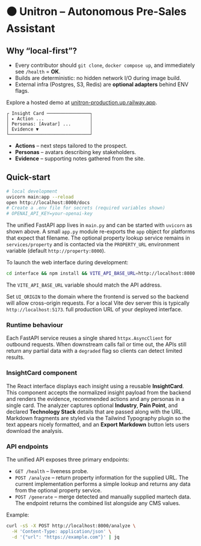 # 🟠 Unitron – Autonomous Pre-Sales Assistant

## Why “local-first”?
* Every contributor should `git clone`, `docker compose up`, and immediately see `/health` = **OK**.
* Builds are deterministic: no hidden network I/O during image build.
* External infra (Postgres, S3, Redis) are **optional adapters** behind ENV flags.

Explore a hosted demo at [unitron-production.up.railway.app](https://unitron-production.up.railway.app).

```
┌ Insight Card ────────────────┐
│ ▸ Action ...                 │
│ Personas: [Avatar] ...       │
│ Evidence ▼                   │
└──────────────────────────────┘
```

* **Actions** – next steps tailored to the prospect.
* **Personas** – avatars describing key stakeholders.
* **Evidence** – supporting notes gathered from the site.

## Quick-start
```bash
# local development
uvicorn main:app --reload
open http://localhost:8000/docs
# Create a .env file for secrets (required variables shown)
# OPENAI_API_KEY=your-openai-key
```

The unified FastAPI app lives in `main.py` and can be started with `uvicorn`
as shown above.  A small `app.py` module re-exports the `app` object for
platforms that expect that filename.  The optional property lookup service
remains in `services/property` and is contacted via the `PROPERTY_URL`
environment variable (default `http://property:8000`).

To launch the web interface during development:
```bash
cd interface && npm install && VITE_API_BASE_URL=http://localhost:8080 npm run dev
```
The `VITE_API_BASE_URL` variable should match the API address.

Set `UI_ORIGIN` to the domain where the frontend is served so the backend will
allow cross-origin requests. For a local Vite dev server this is typically
`http://localhost:5173`.
full production URL of your deployed interface.

### Runtime behaviour

Each FastAPI service reuses a single shared `httpx.AsyncClient` for outbound
requests. When downstream calls fail or time out, the APIs still return any
partial data with a `degraded` flag so clients can detect limited results.

### InsightCard component

The React interface displays each insight using a reusable **InsightCard**. This
component accepts the normalized insight payload from the backend and renders
the evidence, recommended actions and any personas in a single card. The
analyzer captures optional **Industry**, **Pain Point**, and declared
**Technology Stack** details that are passed along with the URL. Markdown
fragments are styled via the Tailwind Typography plugin so the text appears
nicely formatted, and an **Export Markdown** button lets users download the
analysis.


### API endpoints
The unified API exposes three primary endpoints:

* `GET /health` – liveness probe.
* `POST /analyze` – return property information for the supplied URL. The current implementation performs a simple lookup and returns any data from the optional property service.
* `POST /generate` – merge detected and manually supplied martech data. The endpoint returns the combined list alongside any CMS values.

Example:
```bash
curl -sS -X POST http://localhost:8000/analyze \
  -H 'Content-Type: application/json' \
  -d '{"url": "https://example.com"}' | jq
```
